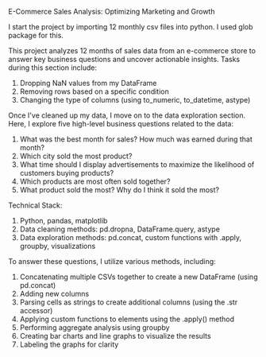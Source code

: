 E-Commerce Sales Analysis: Optimizing Marketing and Growth

I start the project by importing 12 monthly csv files into python. I used glob package for this. 

This project analyzes 12 months of sales data from an e-commerce store to answer key business questions and uncover actionable insights. Tasks during this section include:

1. Dropping NaN values from my DataFrame
2. Removing rows based on a specific condition
3. Changing the type of columns (using to_numeric, to_datetime, astype)

Once I've cleaned up my data, I move on to the data exploration section. Here, I explore five high-level business questions related to the data:

1. What was the best month for sales? How much was earned during that month?
2. Which city sold the most product?
3. What time should I display advertisements to maximize the likelihood of customers buying products?
4. Which products are most often sold together?
5. What product sold the most? Why do I think it sold the most?

Technical Stack:
1. Python, pandas, matplotlib
2. Data cleaning methods: pd.dropna, DataFrame.query, astype
3. Data exploration methods: pd.concat, custom functions with .apply, groupby, visualizations

To answer these questions, I utilize various methods, including:

1. Concatenating multiple CSVs together to create a new DataFrame (using pd.concat)
2. Adding new columns
3. Parsing cells as strings to create additional columns (using the .str accessor)
4. Applying custom functions to elements using the .apply() method
5. Performing aggregate analysis using groupby
6. Creating bar charts and line graphs to visualize the results
7. Labeling the graphs for clarity
